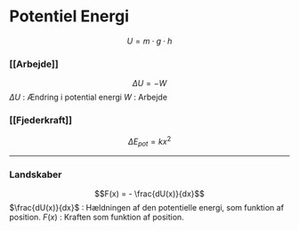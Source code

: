 # Potentiel Energi
$$U = m \cdot g \cdot h$$


### [[Arbejde]]
$$\Delta U = -W$$
$\Delta U$ : Ændring i potential energi
$W$ : Arbejde

### [[Fjederkraft]]
$$\Delta E_{pot} = kx^2$$

---
### Landskaber

$$F(x) = - \frac{dU(x)}{dx}$$
$\frac{dU(x)}{dx}$ : Hældningen af den potentielle energi, som funktion af position.
$F(x)$ : Kraften som funktion af position.


